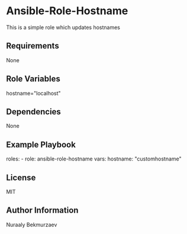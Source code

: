 Ansible-Role-Hostname
=========
This is a simple role which updates hostnames

Requirements
------------
None

Role Variables
--------------
hostname="localhost"

Dependencies
------------
None

Example Playbook
----------------
  roles:
    - role: ansible-role-hostname
      vars:
        hostname: "customhostname"

License
-------
MIT

Author Information
------------------
Nuraaly Bekmurzaev


